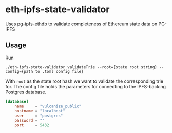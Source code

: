 # eth-ipfs-state-validator

Uses [pg-ipfs-ethdb](https://github.com/vulcanize/pg-ipfs-ethdb) to validate completeness of Ethereum state data on PG-IPFS

## Usage

Run

`./eth-ipfs-state-validator validateTrie --root={state root string} --config={path to .toml config file} `

With `root` as the state root hash we want to validate the corresponding trie for.
The config file holds the parameters for connecting to the IPFS-backing Postgres database.

```toml
[database]
    name     = "vulcanize_public"
    hostname = "localhost"
    user     = "postgres"
    password = ""
    port     = 5432
```
